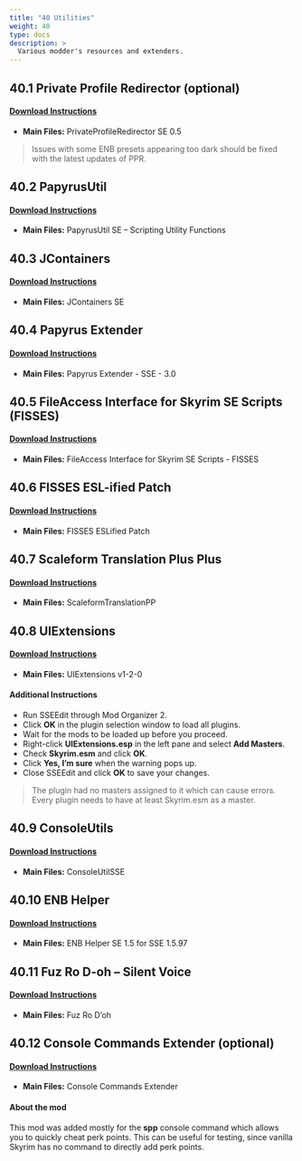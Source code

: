 ```yaml
---
title: "40 Utilities"
weight: 40
type: docs
description: >
  Various modder's resources and extenders.
---
```


## 40.1 Private Profile Redirector (optional)

####  [Download Instructions](https://www.nexusmods.com/skyrimspecialedition/mods/18860?tab=files)

* **Main Files:**  PrivateProfileRedirector SE 0.5

> Issues with some ENB presets appearing too dark should be fixed with the latest updates of PPR.

## 40.2 PapyrusUtil

####  [Download Instructions](https://www.nexusmods.com/skyrimspecialedition/mods/13048?tab=files)

* **Main Files:** PapyrusUtil SE – Scripting Utility Functions

## 40.3 JContainers

####  [Download Instructions](https://www.nexusmods.com/skyrimspecialedition/mods/16495?tab=files)

* **Main Files:** JContainers SE

## 40.4 Papyrus Extender

####  [Download Instructions](https://www.nexusmods.com/skyrimspecialedition/mods/22854?tab=files)

* **Main Files:** Papyrus Extender - SSE - 3.0

## 40.5 FileAccess Interface for Skyrim SE Scripts (FISSES)

####  [Download Instructions](https://www.nexusmods.com/skyrimspecialedition/mods/13956?tab=files)

* **Main Files:** FileAccess Interface for Skyrim SE Scripts - FISSES

## 40.6 FISSES ESL-ified Patch

#### [Download Instructions](https://www.nexusmods.com/skyrimspecialedition/mods/27260?tab=files)

* **Main Files:** FISSES ESLified Patch

## 40.7 Scaleform Translation Plus Plus

####  [Download Instructions](https://www.nexusmods.com/skyrimspecialedition/mods/22603?tab=files)

* **Main Files:** ScaleformTranslationPP

## 40.8 UIExtensions

####  [Download Instructions](https://www.nexusmods.com/skyrimspecialedition/mods/17561?tab=files)

* **Main Files:** UIExtensions v1-2-0

#### Additional Instructions

* Run SSEEdit through Mod Organizer 2.
* Click **OK** in the plugin selection window to load all plugins.
* Wait for the mods to be loaded up before you proceed.
* Right-click **UIExtensions.esp** in the left pane and select **Add Masters**.
* Check **Skyrim.esm** and click **OK**.
* Click **Yes, I’m sure** when the warning pops up.
* Close SSEEdit and click **OK** to save your changes.

> The plugin had no masters assigned to it which can cause errors. Every plugin needs to have at least Skyrim.esm as a master.

## 40.9 ConsoleUtils

####  [Download Instructions](https://www.nexusmods.com/skyrimspecialedition/mods/24858?tab=files)

* **Main Files:** ConsoleUtilSSE

## 40.10 ENB Helper

####  [Download Instructions](https://www.nexusmods.com/skyrimspecialedition/mods/23174?tab=files)

* **Main Files:** ENB Helper SE 1.5 for SSE 1.5.97

## 40.11 Fuz Ro D-oh – Silent Voice

####  [Download Instructions](https://www.nexusmods.com/skyrimspecialedition/mods/15109?tab=files)

* **Main Files:** Fuz Ro D’oh

## 40.12 Console Commands Extender (optional)

####  [Download Instructions](https://www.nexusmods.com/skyrimspecialedition/mods/28210?tab=files)

* **Main Files:** Console Commands Extender

#### About the mod

This mod was added mostly for the **spp** console command which allows you to quickly cheat perk points. This can be useful for testing, since vanilla Skyrim has no command to directly add perk points.